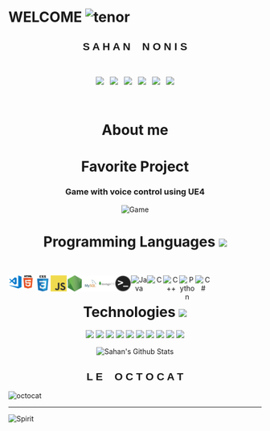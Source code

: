 # WELCOME ![tenor](https://user-images.githubusercontent.com/34228337/90336502-e16ba380-dff9-11ea-835d-129869f66ab1.gif)
<!--
**sahannonis/SahanNonis** is a ✨ _special_ ✨ repository because its `README.md` (this file) appears on your GitHub profile.

Here are some ideas to get you started:

- 🔭 I’m currently working on ...
- 🌱 I’m currently learning ...
- 👯 I’m looking to collaborate on ...
- 🤔 I’m looking for help with ...
- 💬 Ask me about ...
- 📫 How to reach me: ...
- 😄 Pronouns: ...
- ⚡ Fun fact: ...
-->
<div align = "center">
    <h2><h2 style="text-align:center; font-family:Arial Black, Gadget, sans-serif">S A H A N &nbsp;&nbsp; N O N I S</h2></h2>

<br>
<p align="center"> 
  <a href="https://twitter.com/sahan_nonis"><img height="30" src="https://img.icons8.com/fluent/100/000000/twitter.png"></a>&nbsp;&nbsp;
  <a href="https://instagram.com/spirit_fenrir"><img height="30" src="https://img.icons8.com/fluent/48/000000/instagram-new.png"></a>&nbsp;&nbsp;
  <a href="https://www.linkedin.com/in/sahan-nonis-510433149/"><img height="30" src="https://img.icons8.com/color/48/000000/linkedin.png"></a>&nbsp;&nbsp;
  <a href="https://www.behance.net/sahannonis"><img height="30" src="https://img.icons8.com/color/48/000000/behance.png"></a>&nbsp;&nbsp;
  <a href="https://dribbble.com/sahannonis"><img height="30" src="https://img.icons8.com/color/64/000000/dribbble.png"></a>&nbsp;&nbsp;
  <a href="https://steamcommunity.com/id/spiritfenrir"><img height="30" src="https://img.icons8.com/fluent/48/000000/steam.png"></a>
</p>
<br>

# About me

# Favorite Project
### Game with voice control using UE4
![Game](https://user-images.githubusercontent.com/34228337/90333465-92b30f00-dfe3-11ea-81f1-81a15fbb9204.JPG)

# Programming Languages <img src="https://img.icons8.com/dusk/64/000000/visualization-skill.png"/>
<br>
<p align="center"><img align="left" alt="Visual Studio Code" width="26px" src="https://raw.githubusercontent.com/github/explore/80688e429a7d4ef2fca1e82350fe8e3517d3494d/topics/visual-studio-code/visual-studio-code.png" /> <img align="left" alt="HTML5" width="26px" src="https://raw.githubusercontent.com/github/explore/80688e429a7d4ef2fca1e82350fe8e3517d3494d/topics/html/html.png" /> <img align="left" alt="CSS3" width="32px" src="https://raw.githubusercontent.com/github/explore/80688e429a7d4ef2fca1e82350fe8e3517d3494d/topics/css/css.png" /> <img align="left" alt="JavaScript" width="32px" src="https://raw.githubusercontent.com/github/explore/80688e429a7d4ef2fca1e82350fe8e3517d3494d/topics/javascript/javascript.png" /> <img align="left" alt="Node.js" width="32px" src="https://raw.githubusercontent.com/github/explore/80688e429a7d4ef2fca1e82350fe8e3517d3494d/topics/nodejs/nodejs.png" /> <img align="left" alt="MySQL" width="32px" src="https://raw.githubusercontent.com/github/explore/80688e429a7d4ef2fca1e82350fe8e3517d3494d/topics/mysql/mysql.png" /> <img align="left" alt="MongoDB" width="32px" src="https://raw.githubusercontent.com/github/explore/80688e429a7d4ef2fca1e82350fe8e3517d3494d/topics/mongodb/mongodb.png" /> <img align="left" alt="Terminal" width="32px" src="https://raw.githubusercontent.com/github/explore/80688e429a7d4ef2fca1e82350fe8e3517d3494d/topics/terminal/terminal.png" /> <img align="left" alt="Java" width="32px" src="https://img.icons8.com/color/48/000000/java-coffee-cup-logo.png"/> <img align="left" alt="C" width="32px" src="https://img.icons8.com/color/48/000000/c-programming.png"/> <img align="left" alt="C++" width="32px" src="https://img.icons8.com/color/48/000000/c-plus-plus-logo.png"/> <img align="left" alt="Python" width="32px" src="https://img.icons8.com/color/48/000000/python.png"/> <img align="left" alt="C#" width="32px" src="https://img.icons8.com/color/48/000000/c-sharp-logo-2.png"/>
</p>
<br>


# Technologies <img src="https://img.icons8.com/color/48/000000/modern-art.png"/>
 ![](https://img.shields.io/badge/Unreal_Engine-4?style=for-the-badge&logo=Unreal-Engine&logoColor=white&color=000000) ![](https://img.shields.io/badge/WordPress-informational?style=for-the-badge&logo=wordpress&logoColor=white&color=ADD8E6)   ![](https://img.shields.io/badge/Visual-Studio-informational?style=for-the-badge&logo=visual-studio&logoColor=white&color=800080) ![](https://img.shields.io/badge/VS-Code-informational?style=for-the-badge&logo=visual-studio&logoColor=white&color=800080)  ![](https://img.shields.io/badge/Android-Studio-informational?style=for-the-badge&logo=android&logoColor=white&color=2bbc8a)  ![](https://img.shields.io/badge/Adobe-Photoshop-informational?style=for-the-badge&logo=adobe&logoColor=white&color=FF0000) ![](https://img.shields.io/badge/Adobe-Illustrator-informational?style=for-the-badge&logo=adobe&logoColor=white&color=FF4500) ![](https://img.shields.io/badge/Adobe-PremierePro-informational?style=for-the-badge&logo=adobe&logoColor=white&color=800080) ![](https://img.shields.io/badge/Sony-Vegas-informational?style=for-the-badge&logo=moo&logoColor=white&color=0000A0) ![](https://img.shields.io/badge/Apache-NetBeans-IDE?style=for-the-badge&logo=Apache-NetBeans-IDE&logoColor=white&color=C0C0C0)
 
<img align="center" alt="Sahan's Github Stats" src="https://github-readme-stats.vercel.app/api?username=sahannonis&show_icons=true&hide_border=false&layout=compact&theme=dracula" />
</div>
<div align = "center">
    <h2><h2 style="text-align:center; font-family:Arial Black, Gadget, sans-serif">L E &nbsp;&nbsp; O C T O C A T</h2></h2>

</div>

![octocat](https://user-images.githubusercontent.com/34228337/90335316-cc8b1200-dff1-11ea-96df-a64e84407e6f.png)

<hr>

![Spirit](https://user-images.githubusercontent.com/34228337/90333181-5088ce00-dfe1-11ea-868e-906ca0995a11.png)
